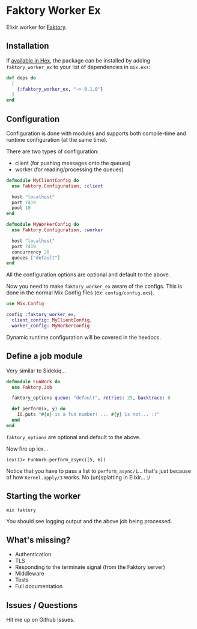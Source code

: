 # Faktory Worker Ex

Elixir worker for [Faktory](https://github.com/contribsys/faktory).

## Installation

If [available in Hex](https://hex.pm/docs/publish), the package can be installed
by adding `faktory_worker_ex` to your list of dependencies in `mix.exs`:

```elixir
def deps do
  [
    {:faktory_worker_ex, "~> 0.1.0"}
  ]
end
```

## Configuration

Configuration is done with modules and supports both compile-time and runtime
configuration (at the same time).

There are two types of configuration:
 * client (for pushing messages onto the queues)
 * worker (for reading/processing the queues)

```elixir
defmodule MyClientConfig do
  use Faktory.Configuration, :client

  host "localhost"
  port 7419
  pool 10
end

defmodule MyWorkerConfig do
  use Faktory.Configuration, :worker

  host "localhost"
  port 7419
  concurrency 20
  queues ["default"]
end
```

All the configuration options are optional and default to the above.

Now you need to make `faktory_worker_ex` aware of the configs. This is done
in the normal Mix Config files (ex: `config/config.exs`).

```elixir
use Mix.Config

config :faktory_worker_ex,
  client_config: MyClientConfig,
  worker_config: MyWorkerConfig
```

Dynamic runtime configuration will be covered in the hexdocs.

## Define a job module

Very similar to Sidekiq...

```elixir
defmodule FunWork do
  use Faktory.Job

  faktory_options queue: "default", retries: 25, backtrace: 0

  def perform(x, y) do
    IO.puts "#{x} is a fun number! ... #{y} is not... :("
  end
end
```

`faktory_options` are optional and default to the above.

Now fire up iex...

```
iex(1)> FunWork.perform_async([5, 6])
```

Notice that you have to pass a list to `perform_async/1`... that's just because
of how `Kernel.apply/3` works. No (un)splatting in Elixir... :/

## Starting the worker

`mix faktory`

You should see logging output and the above job being processed.

## What's missing?

* Authentication
* TLS
* Responding to the terminate signal (from the Faktory server)
* Middleware
* Tests
* Full documentation

## Issues / Questions

Hit me up on Github Issues.
